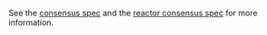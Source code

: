 See the [consensus spec](https://github.com/libonomy/aphelion-staking/tree/master/docs/spec/consensus) and the [reactor consensus spec](https://github.com/libonomy/aphelion-staking/tree/master/docs/spec/reactors/consensus) for more information.
